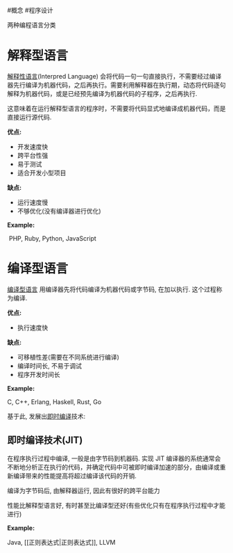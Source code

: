 #概念 #程序设计

两种编程语言分类

# 解释型语言

[解释性语言](https://zh.wikipedia.org/wiki/%E7%9B%B4%E8%AD%AF%E8%AA%9E%E8%A8%80)(Interpred Language) 会将代码一句一句直接执行，不需要经过编译器先行编译为机器代码，之后再执行。需要利用解释器在执行期，动态将代码逐句解释为机器代码，或是已经预先编译为机器代码的子程序，之后再执行. 

这意味着在运行解释型语言的程序时，不需要将代码显式地编译成机器代码，而是直接运行源代码. 

**优点:**

- 开发速度快
- 跨平台性强
- 易于测试
- 适合开发小型项目

**缺点:**

- 运行速度慢
- 不够优化(没有编译器进行优化)

**Example:**

 PHP, Ruby, Python, JavaScript


# 编译型语言

[编译型语言](https://zh.wikipedia.org/wiki/%E7%B7%A8%E8%AD%AF%E8%AA%9E%E8%A8%80) 用编译器先将代码编译为机器代码或字节码, 在加以执行. 这个过程称为编译. 

**优点:**

- 执行速度快

**缺点:**

- 可移植性差(需要在不同系统进行编译)
- 编译时间长, 不易于调试
- 程序开发时间长

**Example:**

C, C++, Erlang, Haskell, Rust, Go

基于此, 发展出[即时编译](https://zh.wikipedia.org/wiki/%E5%8D%B3%E6%99%82%E7%B7%A8%E8%AD%AF)技术:

## 即时编译技术(JIT)

在程序执行过程中编译, 一般是由字节码到机器码. 实现 JIT 编译器的系统通常会不断地分析正在执行的代码，并确定代码中可被即时编译加速的部分，由编译或重新编译带来的性能提高将超过编译该代码的开销.

编译为字节码后, 由解释器运行, 因此有很好的跨平台能力

性能比解释型语言好, 有时甚至比编译型还好(有些优化只有在程序执行过程中才能进行)

**Example:**

Java, [[正则表达式|正则表达式]], LLVM
